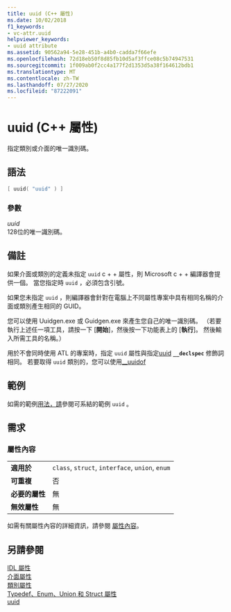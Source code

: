```yaml
---
title: uuid (C++ 屬性)
ms.date: 10/02/2018
f1_keywords:
- vc-attr.uuid
helpviewer_keywords:
- uuid attribute
ms.assetid: 90562a94-5e28-451b-a4b0-cadda7f66efe
ms.openlocfilehash: 72d18eb50f8d85fb10d5af3ffce08c5b74947531
ms.sourcegitcommit: 1f009ab0f2cc4a177f2d1353d5a38f164612bdb1
ms.translationtype: MT
ms.contentlocale: zh-TW
ms.lasthandoff: 07/27/2020
ms.locfileid: "87222091"
---
```

# <a name="uuid-c-attributes"></a>uuid (C++ 屬性)

指定類別或介面的唯一識別碼。

## <a name="syntax"></a>語法

```cpp
[ uuid( "uuid" ) ]
```

### <a name="parameters"></a>參數

*uuid*<br/>
128位的唯一識別碼。

## <a name="remarks"></a>備註

如果介面或類別的定義未指定 `uuid` c + + 屬性，則 Microsoft c + + 編譯器會提供一個。 當您指定時 `uuid` ，必須包含引號。

如果您未指定 `uuid` ，則編譯器會針對在電腦上不同屬性專案中具有相同名稱的介面或類別產生相同的 GUID。

您可以使用 Uuidgen.exe 或 Guidgen.exe 來產生您自己的唯一識別碼。 （若要執行上述任一項工具，請按一下 [**開始**]，然後按一下功能表上的 [**執行**]。 然後輸入所需工具的名稱。）

用於不會同時使用 ATL 的專案時，指定 `uuid` 屬性與指定[uuid](../../cpp/uuid-cpp.md) **`__declspec`** 修飾詞相同。 若要取得 `uuid` 類別的，您可以使用[__uuidof](../../cpp/uuidof-operator.md)

## <a name="example"></a>範例

如需的範例[用法，請](bindable.md)參閱可系結的範例 `uuid` 。

## <a name="requirements"></a>需求

### <a name="attribute-context"></a>屬性內容

|||
|-|-|
|**適用於**|`class`, `struct`, `interface`, `union`, `enum`|
|**可重複**|否|
|**必要的屬性**|無|
|**無效屬性**|無|

如需有關屬性內容的詳細資訊，請參閱 [屬性內容](cpp-attributes-com-net.md#contexts)。

## <a name="see-also"></a>另請參閱

[IDL 屬性](idl-attributes.md)<br/>
[介面屬性](interface-attributes.md)<br/>
[類別屬性](class-attributes.md)<br/>
[Typedef、Enum、Union 和 Struct 屬性](typedef-enum-union-and-struct-attributes.md)<br/>
[uuid](/windows/win32/Midl/uuid)
